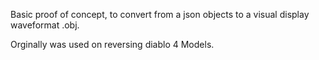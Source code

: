Basic proof of concept, to convert from a json objects to a visual display waveformat .obj.

Orginally was used on reversing diablo 4 Models. 
